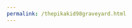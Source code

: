 ```yaml
---
permalink: /thepikakid98graveyard.html
---
```


<meta http-equiv="Refresh" content="0; url='https://pikakid98.github.io/weebly-archive/thepikakid98graveyard.weebly.com/index.html'" />
